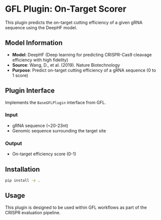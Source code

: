 # GFL Plugin: On-Target Scorer

This plugin predicts the on-target cutting efficiency of a given gRNA sequence using the DeepHF model.

## Model Information

- **Model**: DeepHF (Deep learning for predicting CRISPR-Cas9 cleavage efficiency with high fidelity)
- **Source**: Wang, D., et al. (2019). Nature Biotechnology
- **Purpose**: Predict on-target cutting efficiency of a gRNA sequence (0 to 1 score)

## Plugin Interface

Implements the `BaseGFLPlugin` interface from GFL.

### Input
- gRNA sequence (~20-23nt)
- Genomic sequence surrounding the target site

### Output
- On-target efficiency score (0-1)

## Installation

```bash
pip install -e .
```

## Usage

This plugin is designed to be used within GFL workflows as part of the CRISPR evaluation pipeline.
